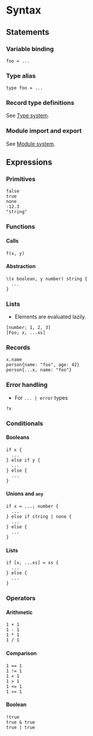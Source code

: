 # Syntax

## Statements

### Variable binding

```
foo = ...
```

### Type alias

```
type foo = ...
```

### Record type definitions

See [Type system](type_system.md#records).

### Module import and export

See [Module system](module_system.md).

## Expressions

### Primitives

```
false
true
none
-12.3
"string"
```

### Functions

#### Calls

```
f(x, y)
```

#### Abstraction

```
\(x boolean, y number) string {
  ...
}
```

### Lists

- Elements are evaluated lazily.

```
[number; 1, 2, 3]
[Foo; x, ...xs]
```

### Records

```
x.name
person{name: "foo", age: 42}
person{...x, name: "foo"}
```

### Error handling

- For `... | error` types

```
?x
```

### Conditionals

#### Booleans

```
if x {
  ...
} else if y {
  ...
} else {
  ...
}
```

#### Unions and `any`

```
if x = ...; number {
  ...
} else if string | none {
  ...
} else {
  ...
}
```

#### Lists

```
if [x, ...xs] = xs {
  ...
} else {
  ...
}
```

### Operators

#### Arithmetic

```
1 + 1
1 - 1
1 * 1
1 / 1
```

#### Comparison

```
1 == 1
1 != 1
1 < 1
1 > 1
1 <= 1
1 >= 1
```

#### Boolean

```
!true
true & true
true | true
```
